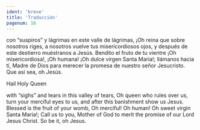```yaml
---
ident: 'breve'
title: 'Traducción'
pagenum: 16
---
```

con “suspiros” y lágrimas en este valle de lágrimas, ¡Oh reina  que sobre nosotros riges, a nosotros vuelve tus misericordiosos  ojos, y   después de este destierro muéstranos a Jesús. Bendito el fruto de tu vientre ¡Oh misericordiosa!, ¡Oh humana! ¡Oh dulce virgen Santa Maria!;  llámanos hacia tí, Madre de Dios para merecer la promesa de nuestro señor Jesucristo. 
Que así sea, oh Jesús.

Hail Holy Queen

with “sighs” and tears in this valley of tears, Oh queen who rules over us, turn your merciful eyes to us, and after this banishment show us Jesus. Blessed is the fruit of your womb, Oh merciful! Oh human! Oh sweet virgin Santa Maria!; Call us to you, Mother of God to merit the promise of our Lord Jesus Christ.
So be it, oh Jesus.
